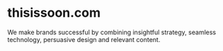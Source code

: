 thisissoon.com
==============

We make brands successful by combining insightful strategy, seamless technology, persuasive design and relevant content.
